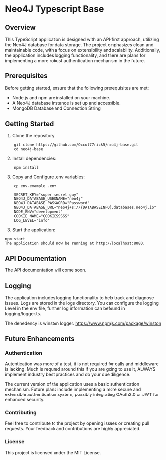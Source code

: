 # Neo4J Typescript Base 


## Overview
This TypeScript application is designed with an API-first approach, utilizing the Neo4J database for data storage. The project emphasizes clean and maintainable code, with a focus on extensibility and scalability. Additionally, the application includes logging functionality, and there are plans for implementing a more robust authentication mechanism in the future.

## Prerequisites
Before getting started, ensure that the following prerequisites are met:

- Node.js and npm are installed on your machine.
- A Neo4J database instance is set up and accessible.
- MongoDB Database and Connection String

## Getting Started
1. Clone the repository:
```
    git clone https://github.com/Occul77rick5/neo4j-base.git
    cd neo4j-base
```    

2. Install dependencies:

```
    npm install
```

3. Copy and Configure .env variables:

```
    cp env-example .env

    SECRET_KEY="super secret guy"
    NEO4J_DATABASE_USERNAME="neo4j"
    NEO4J_DATABASE_PASSWORD="Password"
    NEO4J_DATABASE_URL="neo4j+s://{DATABASEINFO}.databases.neo4j.io"
    NODE_ENV="development"
    COOKIE_NAME="COOKIESSSSS"
    LOG_LEVEL="info"

```

3. Start the application:
```
npm start
The application should now be running at http://localhost:8080.
```


## API Documentation
The API documentation will come soon.

## Logging
The application includes logging functionality to help track and diagnose issues. Logs are stored in the logs directory. You can configure the logging Level in the env file, further log information can befound in logging/logger.ts. 

The denedency is winston logger. https://www.npmjs.com/package/winston



## Future Enhancements
### Authentication
Autentication was more of a test, it is not required for calls and middleware is lacking. Much is requred around this if you are going to use it, ALWAYS implement industry best practices and do your due diligence. 

The current version of the application uses a basic authentication mechanism. Future plans include implementing a more secure and extensible authentication system, possibly integrating OAuth2.0 or JWT for enhanced security.

### Contributing
Feel free to contribute to the project by opening issues or creating pull requests. Your feedback and contributions are highly appreciated.

### License
This project is licensed under the MIT License.






